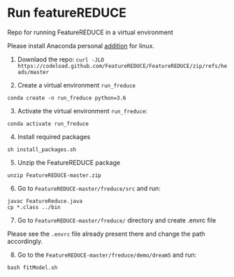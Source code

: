 # Run featureREDUCE
Repo for running FeatureREDUCE in a virtual environment

Please install Anaconda personal [addition](https://www.anaconda.com/products/distribution) for linux. 

1. Downlaod the repo: `curl -JLO https://codeload.github.com/FeatureREDUCE/FeatureREDUCE/zip/refs/heads/master` 


2. Create a virtual environment `run_freduce`

```
conda create -n run_freduce python=3.6
```

3. Activate the virtual environment `run_freduce`:

```
conda activate run_freduce
```

4. Install required packages

```
sh install_packages.sh
```

5. Unzip the FeatureREDUCE package

```
unzip FeatureREDUCE-master.zip
```

6. Go to `FeatureREDUCE-master/freduce/src` and run:

```
javac FeatureReduce.java
cp *.class ../bin
```


7. Go to `FeatureREDUCE-master/freduce/` directory and create .envrc file

Please see the `.envrc` file already present there and change the path accordingly. 


8. Go to the `FeatureREDUCE-master/freduce/demo/dream5` and run:

```
bash fitModel.sh
```
